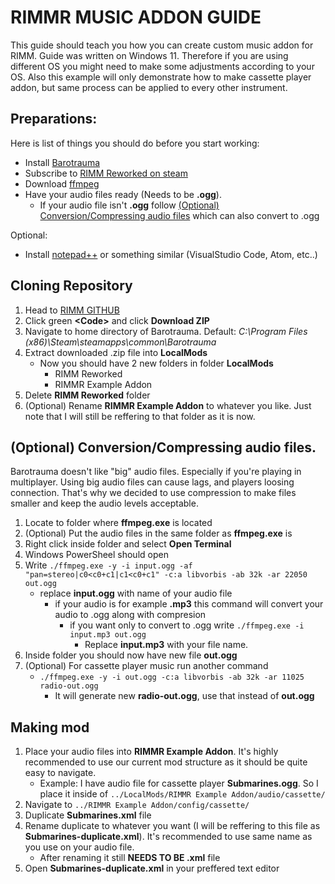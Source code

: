 # RIMMR MUSIC ADDON GUIDE

This guide should teach you how you can create custom music addon for RIMM.
Guide was written on Windows 11. Therefore if you are using different OS you might need to make some adjustments according to your OS.
Also this example will only demonstrate how to make cassette player addon, but same process can be applied to every other instrument.

## Preparations:
Here is list of things you should do before you start working:
* Install [Barotrauma](https://store.steampowered.com/app/602960/Barotrauma/)
* Subscribe to [RIMM Reworked on steam](https://steamcommunity.com/sharedfiles/filedetails/?id=2728646394)
* Download [ffmpeg](https://ffmpeg.org/)
* Have your audio files ready (Needs to be **.ogg**).
    - If your audio file isn't **.ogg** follow [(Optional) Conversion/Compressing audio files](https://github.com/Mylapqn/RIMM/tree/main/RIMMR%20Example%20Addon#cloning-repository) which can also convert to .ogg

Optional:
* Install [notepad++](https://notepad-plus-plus.org/) or something similar (VisualStudio Code, Atom, etc..)

## Cloning Repository
1. Head to [RIMM GITHUB](https://github.com/Mylapqn/RIMM/tree/main)
2. Click green **\<Code\>** and click **Download ZIP**
3. Navigate to home directory of Barotrauma. Default: _C:\Program Files (x86)\Steam\steamapps\common\Barotrauma_
4. Extract downloaded .zip file into **LocalMods**
    - Now you should have 2 new folders in folder **LocalMods**
        * RIMM Reworked
        * RIMMR Example Addon
5. Delete **RIMM Reworked** folder
6. (Optional) Rename **RIMMR Example Addon** to whatever you like. Just note that I will still be reffering to that folder as it is now.

## (Optional) Conversion/Compressing audio files.
Barotrauma doesn't like "big" audio files. Especially if you're playing in multiplayer. Using big audio files can cause lags, and players loosing connection. That's why we decided to use compression to make files smaller and keep the audio levels acceptable.
1. Locate to folder where **ffmpeg.exe** is located
2. (Optional) Put the audio files in the same folder as **ffmpeg.exe** is
3. Right click inside folder and select **Open Terminal**
4. Windows PowerSheel should open
5. Write `./ffmpeg.exe -y -i input.ogg -af "pan=stereo|c0<c0+c1|c1<c0+c1" -c:a libvorbis -ab 32k -ar 22050 out.ogg`
    - replace **input.ogg** with name of your audio file
        - if your audio is for example **.mp3** this command will convert your audio to .ogg along with compresion
            - if you want only to convert to .ogg write `./ffmpeg.exe -i input.mp3 out.ogg`
                - Replace **input.mp3** with your file name.
6. Inside folder you should now have new file **out.ogg**
7. (Optional) For cassette player music run another command
    - `./ffmpeg.exe -y -i out.ogg -c:a libvorbis -ab 32k -ar 11025 radio-out.ogg`
        - It will generate new **radio-out.ogg**, use that instead of **out.ogg**

## Making mod
1. Place your audio files into **RIMMR Example Addon**. It's highly recommended to use our current mod structure as it should be quite easy to navigate.
    - Example: I have audio file for cassette player **Submarines.ogg**. So I place it inside of `../LocalMods/RIMMR Example Addon/audio/cassette/`
2. Navigate to `../RIMMR Example Addon/config/cassette/`
3. Duplicate **Submarines.xml** file
4. Rename duplicate to whatever you want (I will be reffering to this file as **Submarines-duplicate.xml**). It's recommended to use same name as you use on your audio file.
    - After renaming it still **NEEDS TO BE .xml** file
5. Open **Submarines-duplicate.xml** in your preffered text editor
